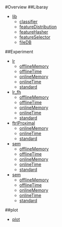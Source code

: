 #Overview
##Libaray  
* [lib](./lib)  
    * [classifier](./lib/classifier)
    * [featureDistribution](./lib/featureDistribution)
    * [featureHasher](./lib/featureHasher)
    * [featureSelector](./lib/featureSelector)
    * [fileDB](./lib/fileDB)

##Experiment  
* [lr](./lr)
    * [offlineMemory](./lr/offlineMemory)
    * [offlineTime](./lr/offlineTime)
    * [onlineMemory](./lr/onlineMemory)
    * [onlineTime](./lr/onlineTime)
    * [standard](./lr/standard)
* [lr_fh](./lr_fh)
    * [offlineMemory](./lr_fh/offlineMemory)
    * [offlineTime](./lr_fh/offlineTime)
    * [onlineMemory](./lr_fh/onlineMemory)
    * [onlineTime](./lr_fh/onlineTime)
    * [standard](./lr_fh/standard)
* [ftrlProximal](./ftrlProximal)
    * [onlineMemory](./ftrlProximal/onlineMemory)
    * [onlineTime](./ftrlProximal/onlineTime)
    * [standard](./ftrlProximal/standard)
* [sem](./sem)
    * [offlineMemory](./sem/offlineMemory)
    * [offlineTime](./sem/offlineTime)
    * [onlineMemory](./sem/onlineMemory)
    * [onlineTime](./sem/onlineTime)
    * [standard](./sem/standard)
* [sem](./ssem)
    * [offlineMemory](./ssem/offlineMemory)
    * [offlineTime](./ssem/offlineTime)
    * [onlineMemory](./ssem/onlineMemory)
    * [onlineTime](./ssem/onlineTime)
    * [standard](./ssem/standard)

##plot
* [plot](./plot)
